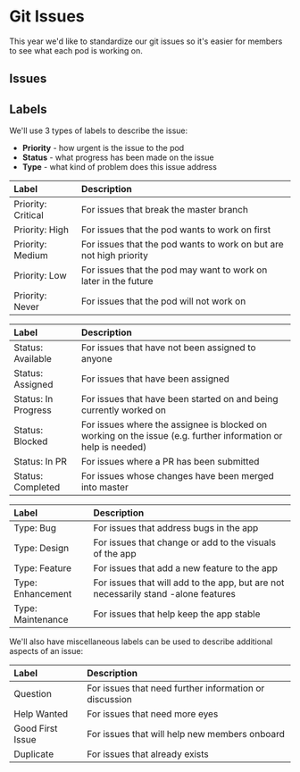 # Git Issues

This year we'd like to standardize our git issues so it's easier for members to see what each pod is working on.

## Issues

## Labels

We'll use 3 types of labels to describe the issue:

* **Priority** - how urgent is the issue to the pod
* **Status** - what progress has been made on the issue
* **Type** - what kind of problem does this issue address

| Label | Description |
| :--- | :--- |
| Priority: Critical | For issues that break the master branch |
| Priority: High | For issues that the pod wants to work on first  |
| Priority: Medium | For issues that the pod wants to work on but are not high priority |
| Priority: Low | For issues that the pod may want to work on later in the future |
| Priority: Never | For issues that the pod will not work on  |

| Label | Description |
| :--- | :--- |
| Status: Available | For issues that have not been assigned to anyone |
| Status: Assigned | For issues that have been assigned |
| Status: In Progress | For issues that have been started on and being currently worked on |
| Status: Blocked | For issues where the assignee is blocked on working on the issue \(e.g. further information or help is needed\) |
| Status: In PR | For issues where a PR has been submitted |
| Status: Completed | For issues whose changes have been merged into master |

| Label | Description |
| :--- | :--- |
| Type: Bug | For issues that address bugs in the app |
| Type: Design | For issues that change or add to the visuals of the app |
| Type: Feature | For issues that add a new feature to the app |
| Type: Enhancement | For issues that will add to the app, but are not necessarily stand -alone features |
| Type: Maintenance | For issues that help keep the app stable |

We'll also have miscellaneous labels can be used to describe additional aspects of an issue:

| Label | Description |
| :--- | :--- |
| Question | For issues that need further information or discussion |
| Help Wanted | For issues that need more eyes |
| Good First Issue | For issues that will help new members onboard |
| Duplicate | For issues that already exists |

